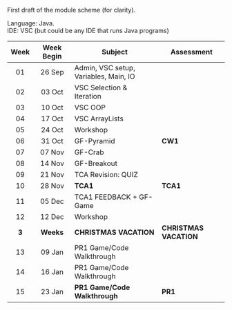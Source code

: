 
First draft of the module scheme (for clarity). 

Language: Java.  
  IDE: VSC (but could be any IDE that runs Java programs)


| Week | Week Begin | Subject | Assessment |
| :---: | :---: | ---- | ---- |
| 01 | 26 Sep | Admin, VSC setup, Variables, Main, IO | | 
| 02 | 03 Oct | VSC Selection & Iteration | | 
| 03 | 10 Oct | VSC OOP | | 
| 04 | 17 Oct | VSC ArrayLists | | 
| 05 | 24 Oct | Workshop | | 
| 06 | 31 Oct | GF-Pyramid | **CW1** | 
| 07 | 07 Nov | GF-Crab | | 
| 08 | 14 Nov | GF-Breakout | | 
| 09 | 21 Nov | TCA Revision: QUIZ | |  
| 10 | 28 Nov | **TCA1** | **TCA1** |
| 11 | 05 Dec | TCA1 FEEDBACK + GF-Game | | 
| 12 | 12 Dec | Workshop | |  
| **3** | **Weeks** | **CHRISTMAS VACATION** | **CHRISTMAS VACATION** | 
| 13 | 09 Jan | PR1 Game/Code Walkthrough | |   
| 14 | 16 Jan | PR1 Game/Code Walkthrough  | | 
| 15 | 23 Jan | **PR1 Game/Code Walkthrough** | **PR1** | 